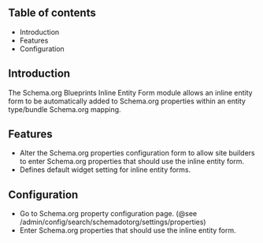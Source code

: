 Table of contents
-----------------

* Introduction
* Features
* Configuration


Introduction
------------

The Schema.org Blueprints Inline Entity Form module allows an inline entity 
form to be automatically added to Schema.org properties within an 
entity type/bundle Schema.org mapping.


Features
--------

- Alter the Schema.org properties configuration form to allow site builders
  to enter Schema.org properties that should use the inline entity form.
- Defines default widget setting for inline entity forms.


Configuration
-------------

- Go to Schema.org property configuration page. 
  (@see /admin/config/search/schemadotorg/settings/properties) 
- Enter Schema.org properties that should use the inline entity form.


